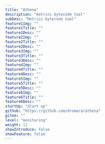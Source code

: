 ```yaml
---
title: "Athena"
description: "metrics bytecode tool"
subDesc: "Metrics bytecode tool"
feature1Img: ""
feature1Title: ""
feature1Desc: ""
feature2Img: ""
feature2Title: ""
feature2Desc: ""
feature3Img: ""
feature3Title: ""
feature3Desc: ""
feature4Img: ""
feature4Title: ""
feature4Desc: ""
feature5Img: ""
feature5Title: ""
feature5Desc: ""
feature6Img: ""
feature6Title: ""
feature6Desc: ""
startUp: "Start up"
github: "https://github.com/dromara/athena"
gitee: ""
level: "monitoring"
weight: 12
showIntroduce: false
showFeature: false
---
```


